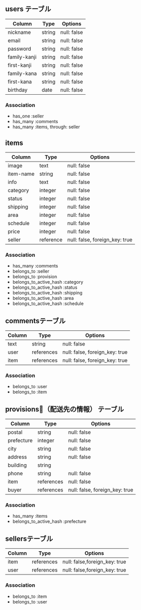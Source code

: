 ## users テーブル

| Column      | Type    | Options     |
| ------------| ------  | ----------- |
| nickname    | string  | null: false |
| email       | string  | null: false |
| password    | string  | null: false |
| family-kanji| string  | null: false |
| first-kanji | string  | null: false |
| family-kana | string  | null: false |
| first-kana  | string  | null: false |
| birthday    | date    | null: false |

### Association

- has_one :seller
- has_many :comments
- has_many :items, through: seller


## items 

| Column    | Type      | Options                        |
| ------    | ------    | ------------------------------ |
| image     | text      | null: false                    |
| item-name | string    | null: false                    |
| info      | text      | null: false                    |
| category  | integer   | null: false                    |
| status    | integer   | null: false                    |
| shipping  | integer   | null: false                    |
| area      | integer   | null: false                    |
| schedule  | integer   | null: false                    |
| price     | integer   | null: false                    |
| seller    | reference | null: false, foreign_key: true |

### Association

- has_many :comments
- belongs_to :seller
- belongs_to :provision
- belongs_to_active_hash :category
- belongs_to_active_hash :status
- belongs_to_active_hash :shipping
- belongs_to_active_hash :area
- belongs_to_active_hash :schedule

## commentsテーブル

| Column | Type       | Options                        |
| ------ | ---------- | ------------------------------ |
| text   | string     | null: false                    |
| user   | references | null: false, foreign_key: true |
| item   | references | null: false, foreign_key: true |

### Association

- belongs_to :user
- belongs_to :item

## provisions（配送先の情報） テーブル

| Column     | Type       | Options                        |
| -------    | ---------- | ------------------------------ |
| postal     | string     | null: false                    |
| prefecture | integer    | null: false                    |
| city       | string     | null: false                    |
| address    | string     | null: false                    |
| building   | string     |                                |
| phone      | string     | null: false                    |
| item       | references | null: false                    |
| buyer      | references | null: false, foreign_key: true |

### Association

- has_many :items
- belongs_to_active_hash :prefecture

## sellersテーブル

| Column | Type       | Options                        |
| ------ | ---------- | ------------------------------ |
| item   | references | null: false,foreign_key: true  |
| user   | references | null: false,foreign_key: true  |
### Association

- belongs_to :item
- belongs_to :user

